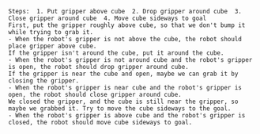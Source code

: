 
    Steps:  1. Put gripper above cube  2. Drop gripper around cube  3. Close gripper around cube  4. Move cube sideways to goal
    First, put the gripper roughly above cube, so that we don't bump it while trying to grab it.
    - When the robot's gripper is not above the cube, the robot should place gripper above cube.
    If the gripper isn't around the cube, put it around the cube.
    - When the robot's gripper is not around cube and the robot's gripper is open, the robot should drop gripper around cube.
    If the gripper is near the cube and open, maybe we can grab it by closing the gripper.
    - When the robot's gripper is near cube and the robot's gripper is open, the robot should close gripper around cube.
    We closed the gripper, and the cube is still near the gripper, so maybe we grabbed it. Try to move the cube sideways to the goal. 
    - When the robot's gripper is above cube and the robot's gripper is closed, the robot should move cube sideways to goal.